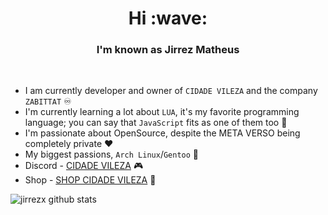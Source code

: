 <!--
**jirrezx/jirrezx** is a ✨ _special_ ✨ repository because its `README.md` (this file) appears on your GitHub profile.
-->
<h1 align="center">Hi :wave:</h1>
<h3 align="center">I'm known as Jirrez Matheus</h3>
<br>

- I am currently developer and owner of <code>CIDADE VILEZA</code> and the company <code>ZABITTAT</code> :infinity:
- I'm currently learning a lot about <code>LUA</code>, it's my favorite programming language; you can say that <code>JavaScript</code> fits as one of them too :seedling:
- I'm passionate about OpenSource, despite the META VERSO being completely private :heart:
- My biggest passions, <code>Arch Linux</code>/<code>Gentoo</code> :penguin:
- Discord - <a href="https://discord.gg/SHEJQXzV2F">CIDADE VILEZA</a> :video_game:
- Shop - <a href="https://cidadevileza.hydrus.gg">SHOP CIDADE VILEZA</a> :shopping_cart:

![jirrezx github stats](https://github-readme-stats.vercel.app/api?username=jirrezx&show_icons=true&theme=vue-dark)

